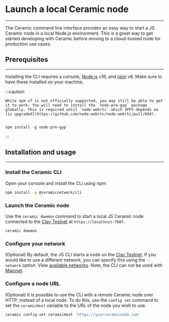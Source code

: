 # Launch a local Ceramic node

---

The Ceramic command line interface provides an easy way to start a JS Ceramic node in a local Node.js environment. This is a great way to get started developing with Ceramic before moving to a cloud-hosted node for production use cases.

## Prerequisites

---

Installing the CLI requires a console, [Node.js](https://nodejs.org/en/) v16, and [npm](https://www.npmjs.com/get-npm) v6. Make sure to have these installed on your machine.

:::caution

    While npm v7 is not officially supported, you may still be able to get it to work. You will need to install the `node-pre-gyp` package globally. This is required until `node-webrtc` which IPFS depends on [is upgraded](https://github.com/node-webrtc/node-webrtc/pull/694).


    npm install -g node-pre-gyp

:::

## Installation and usage

---

### Install the Ceramic CLI

Open your console and install the CLI using npm:

```bash
npm install -g @ceramicnetwork/cli
```

### Launch the Ceramic node

Use the `ceramic daemon` command to start a local JS Ceramic node connected to the [Clay Testnet](../../networking/networks.md#clay-testnet) at `https://localhost:7007`.

```bash
ceramic daemon
```

### **Configure your network**

(Optional) By default, the JS CLI starts a node on the [Clay Testnet](../../networking/networks.md#clay-testnet). If you would like to use a different network, you can specify this using the `--network` option. View [available networks](../../networking/networks.md). Note, the CLI can not be used with [Mainnet](../../networking/networks.md#mainnet).

### **Configure a node URL**

(Optional) It is possible to use the CLI with a remote Ceramic node over HTTP, instead of a local node. To do this, use the `config set` command to set the `ceramicHost` variable to the URL of the node you wish to use.

```bash
ceramic config set ceramicHost 'https://yourceramicnode.com'
```

